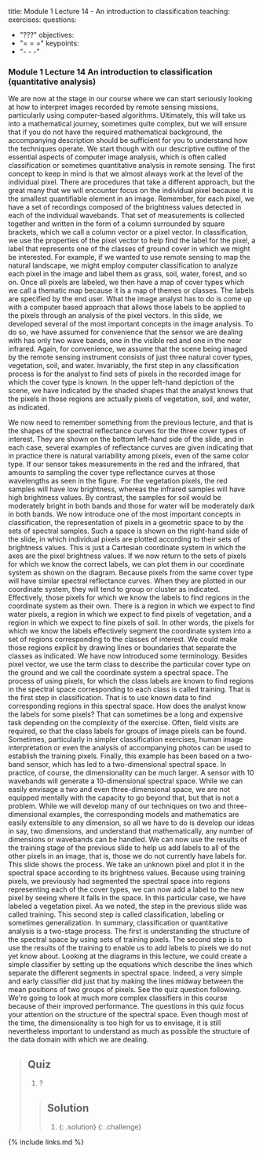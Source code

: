 title: Module 1 Lecture 14 - An introduction to classification 
teaching: 
exercises: 
questions:

- "???"
objectives:
- "= = ="
keypoints:
- "- - -"

### Module 1 Lecture 14 An introduction to classification (quantitative analysis)

We are now at the stage in our course where we can start seriously looking at how to interpret images recorded by remote sensing missions, particularly using computer-based algorithms. Ultimately, this will take us into a mathematical journey, sometimes quite complex, but we will ensure that if you do not have the required mathematical background, the accompanying description should be sufficient for you to understand how the techniques operate. We start though with our descriptive outline of the essential aspects of computer image analysis, which is often called classification or sometimes quantitative analysis in remote sensing. The first concept to keep in mind is that we almost always work at the level of the individual pixel. There are procedures that take a different approach, but the great many that we will encounter focus on the individual pixel because it is the smallest quantifiable element in an image. Remember, for each pixel, we have a set of recordings composed of the brightness values detected in each of the individual wavebands. That set of measurements is collected together and written in the form of a column surrounded by square brackets, which we call a column vector or a pixel vector. In classification, we use the properties of the pixel vector to help find the label for the pixel, a label that represents one of the classes of ground cover in which we might be interested. For example, if we wanted to use remote sensing to map the natural landscape, we might employ computer classification to analyze each pixel in the image and label them as grass, soil, water, forest, and so on. Once all pixels are labeled, we then have a map of cover types which we call a thematic map because it is a map of themes or classes. The labels are specified by the end user. What the image analyst has to do is come up with a computer based approach that allows those labels to be applied to the pixels through an analysis of the pixel vectors. In this slide, we developed several of the most important concepts in the image analysis. To do so, we have assumed for convenience that the sensor we are dealing with has only two wave bands, one in the visible red and one in the near infrared. Again, for convenience, we assume that the scene being imaged by the remote sensing instrument consists of just three natural cover types, vegetation, soil, and water. Invariably, the first step in any classification process is for the analyst to find sets of pixels in the recorded image for which the cover type is known. In the upper left-hand depiction of the scene, we have indicated by the shaded shapes that the analyst knows that the pixels in those regions are actually pixels of vegetation, soil, and water, as indicated. 

We now need to remember something from the previous lecture, and that is the shapes of the spectral reflectance curves for the three cover types of interest. They are shown on the bottom left-hand side of the slide, and in each case, several examples of reflectance curves are given indicating that in practice there is natural variability among pixels, even of the same color type. If our sensor takes measurements in the red and the infrared, that amounts to sampling the cover type reflectance curves at those wavelengths as seen in the figure. For the vegetation pixels, the red samples will have low brightness, whereas the infrared samples will have high brightness values. By contrast, the samples for soil would be moderately bright in both bands and those for water will be moderately dark in both bands. We now introduce one of the most important concepts in classification, the representation of pixels in a geometric space to by the sets of spectral samples. Such a space is shown on the right-hand side of the slide, in which individual pixels are plotted according to their sets of brightness values. This is just a Cartesian coordinate system in which the axes are the pixel brightness values. If we now return to the sets of pixels for which we know the correct labels, we can plot them in our coordinate system as shown on the diagram. Because pixels from the same cover type will have similar spectral reflectance curves. When they are plotted in our coordinate system, they will tend to group or cluster as indicated. Effectively, those pixels for which we know the labels to find regions in the coordinate system as their own. There is a region in which we expect to find water pixels, a region in which we expect to find pixels of vegetation, and a region in which we expect to fine pixels of soil. In other words, the pixels for which we know the labels effectively segment the coordinate system into a set of regions corresponding to the classes of interest. We could make those regions explicit by drawing lines or boundaries that separate the classes as indicated. We have now introduced some terminology. Besides pixel vector, we use the term class to describe the particular cover type on the ground and we call the coordinate system a spectral space. The process of using pixels, for which the class labels are known to find regions in the spectral space corresponding to each class is called training. That is the first step in classification. That is to use known data to find corresponding regions in this spectral space. How does the analyst know the labels for some pixels? That can sometimes be a long and expensive task depending on the complexity of the exercise. Often, field visits are required, so that the class labels for groups of image pixels can be found. Sometimes, particularly in simpler classification exercises, human image interpretation or even the analysis of accompanying photos can be used to establish the training pixels. Finally, this example has been based on a two-band sensor, which has led to a two-dimensional spectral space. In practice, of course, the dimensionality can be much larger. A sensor with 10 wavebands will generate a 10-dimensional spectral space. While we can easily envisage a two and even three-dimensional space, we are not equipped mentally with the capacity to go beyond that, but that is not a problem. While we will develop many of our techniques on two and three-dimensional examples, the corresponding models and mathematics are easily extensible to any dimension, so all we have to do is develop our ideas in say, two dimensions, and understand that mathematically, any number of dimensions or wavebands can be handled. We can now use the results of the training stage of the previous slide to help us add labels to all of the other pixels in an image, that is, those we do not currently have labels for. This slide shows the process. We take an unknown pixel and plot it in the spectral space according to its brightness values. Because using training pixels, we previously had segmented the spectral space into regions representing each of the cover types, we can now add a label to the new pixel by seeing where it falls in the space. In this particular case, we have labeled a vegetation pixel. As we noted, the step in the previous slide was called training. This second step is called classification, labeling or sometimes generalization. In summary, classification or quantitative analysis is a two-stage process. The first is understanding the structure of the spectral space by using sets of training pixels. The second step is to use the results of the training to enable us to add labels to pixels we do not yet know about. Looking at the diagrams in this lecture, we could create a simple classifier by setting up the equations which describe the lines which separate the different segments in spectral space. Indeed, a very simple and early classifier did just that by making the lines midway between the mean positions of two groups of pixels. See the quiz question following. We're going to look at much more complex classifiers in this course because of their improved performance. The questions in this quiz focus your attention on the structure of the spectral space. Even though most of the time, the dimensionality is too high for us to envisage, it is still nevertheless important to understand as much as possible the structure of the data domain with which we are dealing. 



> ## Quiz
>
> 1. ?
>
>
> > ## Solution
> >
> > 1. 
> >    {: .solution}
> >    {: .challenge}

{% include links.md %}